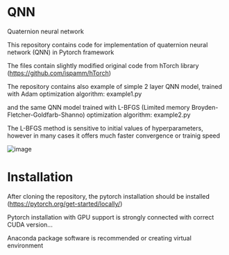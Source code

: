 # QNN
Quaternion neural network  

This repository contains code for implementation of quaternion neural network (QNN) in Pytorch framework

The files contain slightly modified  original code from hTorch library (https://github.com/ispamm/hTorch)

The repository contains also example of simple 2 layer QNN model, trained with Adam optimization algorithm: example1.py

and the same QNN model trained with L-BFGS (Limited memory Broyden-Fletcher-Goldfarb-Shanno) optimization algorithm: example2.py

The L-BFGS method is sensitive to initial values of hyperparameters, however in many cases it offers much faster convergence or trainig speed


![image](https://github.com/Peet62/QNN/assets/138752851/aa978e69-e7e0-4152-b13d-ca1cfe80a46c)



# Installation

After cloning the repository, the pytorch installation should be installed (https://pytorch.org/get-started/locally/)

Pytorch installation with GPU support is strongly connected with correct CUDA version... 

Anaconda package software is recommended or creating virtual environment

